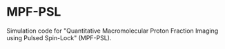# MPF-PSL
Simulation code for "Quantitative Macromolecular Proton Fraction Imaging using Pulsed Spin-Lock" (MPF-PSL).
